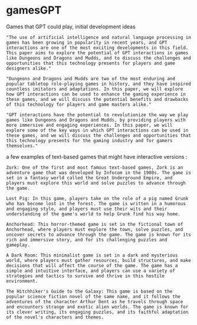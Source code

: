 # gamesGPT
Games that GPT could play, initial development ideas

    "The use of artificial intelligence and natural language processing in games has been growing in popularity in recent years, and GPT interactions are one of the most exciting developments in this field. This paper aims to explore the potential of GPT interactions in games like Dungeons and Dragons and Mudds, and to discuss the challenges and opportunities that this technology presents for players and game designers alike."

    "Dungeons and Dragons and Mudds are two of the most enduring and popular tabletop role-playing games in history, and they have inspired countless imitators and adaptations. In this paper, we will explore how GPT interactions can be used to enhance the gaming experience in these games, and we will discuss the potential benefits and drawbacks of this technology for players and game masters alike."

    "GPT interactions have the potential to revolutionize the way we play games like Dungeons and Dragons and Mudds, by providing players with more immersive and engaging experiences. In this paper, we will explore some of the key ways in which GPT interactions can be used in these games, and we will discuss the challenges and opportunities that this technology presents for the gaming industry and for gamers themselves."
    
    
a few examples of text-based games that might have interactive versions :

    Zork: One of the first and most famous text-based games, Zork is an adventure game that was developed by Infocom in the 1980s. The game is set in a fantasy world called the Great Underground Empire, and players must explore this world and solve puzzles to advance through the game.

    Lost Pig: In this game, players take on the role of a pig named Grunk who has become lost in the forest. The game is written in a humorous and engaging style, and players must use their wits and their understanding of the game's world to help Grunk find his way home.

    Anchorhead: This horror-themed game is set in the fictional town of Anchorhead, where players must explore the town, solve puzzles, and uncover secrets to advance through the game. The game is known for its rich and immersive story, and for its challenging puzzles and gameplay.

    A Dark Room: This minimalist game is set in a dark and mysterious world, where players must gather resources, build structures, and make decisions that will affect the course of the game. The game has a simple and intuitive interface, and players can use a variety of strategies and tactics to survive and thrive in this hostile environment.

    The Hitchhiker's Guide to the Galaxy: This game is based on the popular science fiction novel of the same name, and it follows the adventures of the character Arthur Dent as he travels through space and encounters strange and exotic alien worlds. The game is known for its clever writing, its engaging puzzles, and its faithful adaptation of the novel's characters and themes.
